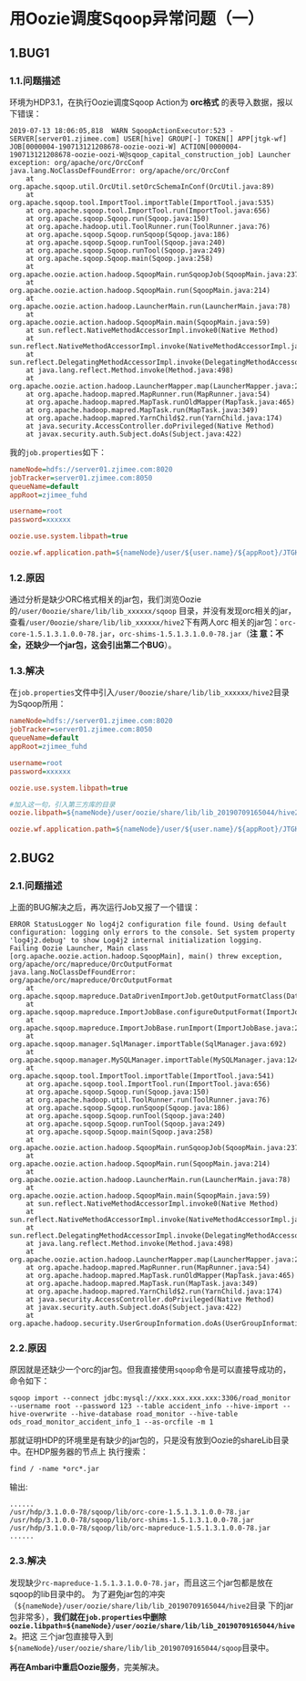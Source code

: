 用Oozie调度Sqoop异常问题（一）
================================================================================
## 1.BUG1

### 1.1.问题描述
环境为HDP3.1，在执行Oozie调度Sqoop Action为 **orc格式** 的表导入数据，报以下错误：
```
2019-07-13 18:06:05,818  WARN SqoopActionExecutor:523 - SERVER[server01.zjimee.com] USER[hive] GROUP[-] TOKEN[] APP[jtgk-wf] JOB[0000004-190713121208678-oozie-oozi-W] ACTION[0000004-190713121208678-oozie-oozi-W@sqoop_capital_construction_job] Launcher exception: org/apache/orc/OrcConf
java.lang.NoClassDefFoundError: org/apache/orc/OrcConf
	at org.apache.sqoop.util.OrcUtil.setOrcSchemaInConf(OrcUtil.java:89)
	at org.apache.sqoop.tool.ImportTool.importTable(ImportTool.java:535)
	at org.apache.sqoop.tool.ImportTool.run(ImportTool.java:656)
	at org.apache.sqoop.Sqoop.run(Sqoop.java:150)
	at org.apache.hadoop.util.ToolRunner.run(ToolRunner.java:76)
	at org.apache.sqoop.Sqoop.runSqoop(Sqoop.java:186)
	at org.apache.sqoop.Sqoop.runTool(Sqoop.java:240)
	at org.apache.sqoop.Sqoop.runTool(Sqoop.java:249)
	at org.apache.sqoop.Sqoop.main(Sqoop.java:258)
	at org.apache.oozie.action.hadoop.SqoopMain.runSqoopJob(SqoopMain.java:237)
	at org.apache.oozie.action.hadoop.SqoopMain.run(SqoopMain.java:214)
	at org.apache.oozie.action.hadoop.LauncherMain.run(LauncherMain.java:78)
	at org.apache.oozie.action.hadoop.SqoopMain.main(SqoopMain.java:59)
	at sun.reflect.NativeMethodAccessorImpl.invoke0(Native Method)
	at sun.reflect.NativeMethodAccessorImpl.invoke(NativeMethodAccessorImpl.java:62)
	at sun.reflect.DelegatingMethodAccessorImpl.invoke(DelegatingMethodAccessorImpl.java:43)
	at java.lang.reflect.Method.invoke(Method.java:498)
	at org.apache.oozie.action.hadoop.LauncherMapper.map(LauncherMapper.java:231)
	at org.apache.hadoop.mapred.MapRunner.run(MapRunner.java:54)
	at org.apache.hadoop.mapred.MapTask.runOldMapper(MapTask.java:465)
	at org.apache.hadoop.mapred.MapTask.run(MapTask.java:349)
	at org.apache.hadoop.mapred.YarnChild$2.run(YarnChild.java:174)
	at java.security.AccessController.doPrivileged(Native Method)
	at javax.security.auth.Subject.doAs(Subject.java:422)
```
我的`job.properties`如下：
```ini
nameNode=hdfs://server01.zjimee.com:8020
jobTracker=server01.zjimee.com:8050
queueName=default
appRoot=zjimee_fuhd

username=root
password=xxxxxx

oozie.use.system.libpath=true

oozie.wf.application.path=${nameNode}/user/${user.name}/${appRoot}/JTGK/apps
```

### 1.2.原因
通过分析是缺少ORC格式相关的jar包，我们浏览Oozie的`/user/0oozie/share/lib/lib_xxxxxx/sqoop`
目录，并没有发现orc相关的jar，查看`/user/0oozie/share/lib/lib_xxxxxx/hive2`下有两人orc
相关的jar包：`orc-core-1.5.1.3.1.0.0-78.jar`，`orc-shims-1.5.1.3.1.0.0-78.jar`（**注
意：不全，还缺少一个jar包，这会引出第二个BUG**）。

### 1.3.解决
在`job.properties`文件中引入`/user/0oozie/share/lib/lib_xxxxxx/hive2`目录为Sqoop所用：
```ini
nameNode=hdfs://server01.zjimee.com:8020
jobTracker=server01.zjimee.com:8050
queueName=default
appRoot=zjimee_fuhd

username=root
password=xxxxxx

oozie.use.system.libpath=true

#加入这一句，引入第三方库的目录
oozie.libpath=${nameNode}/user/oozie/share/lib/lib_20190709165044/hive2

oozie.wf.application.path=${nameNode}/user/${user.name}/${appRoot}/JTGK/apps
```

## 2.BUG2

### 2.1.问题描述
上面的BUG解决之后，再次运行Job又报了一个错误：
```
ERROR StatusLogger No log4j2 configuration file found. Using default configuration: logging only errors to the console. Set system property 'log4j2.debug' to show Log4j2 internal initialization logging.
Failing Oozie Launcher, Main class [org.apache.oozie.action.hadoop.SqoopMain], main() threw exception, org/apache/orc/mapreduce/OrcOutputFormat
java.lang.NoClassDefFoundError: org/apache/orc/mapreduce/OrcOutputFormat
	at org.apache.sqoop.mapreduce.DataDrivenImportJob.getOutputFormatClass(DataDrivenImportJob.java:218)
	at org.apache.sqoop.mapreduce.ImportJobBase.configureOutputFormat(ImportJobBase.java:94)
	at org.apache.sqoop.mapreduce.ImportJobBase.runImport(ImportJobBase.java:259)
	at org.apache.sqoop.manager.SqlManager.importTable(SqlManager.java:692)
	at org.apache.sqoop.manager.MySQLManager.importTable(MySQLManager.java:124)
	at org.apache.sqoop.tool.ImportTool.importTable(ImportTool.java:541)
	at org.apache.sqoop.tool.ImportTool.run(ImportTool.java:656)
	at org.apache.sqoop.Sqoop.run(Sqoop.java:150)
	at org.apache.hadoop.util.ToolRunner.run(ToolRunner.java:76)
	at org.apache.sqoop.Sqoop.runSqoop(Sqoop.java:186)
	at org.apache.sqoop.Sqoop.runTool(Sqoop.java:240)
	at org.apache.sqoop.Sqoop.runTool(Sqoop.java:249)
	at org.apache.sqoop.Sqoop.main(Sqoop.java:258)
	at org.apache.oozie.action.hadoop.SqoopMain.runSqoopJob(SqoopMain.java:237)
	at org.apache.oozie.action.hadoop.SqoopMain.run(SqoopMain.java:214)
	at org.apache.oozie.action.hadoop.LauncherMain.run(LauncherMain.java:78)
	at org.apache.oozie.action.hadoop.SqoopMain.main(SqoopMain.java:59)
	at sun.reflect.NativeMethodAccessorImpl.invoke0(Native Method)
	at sun.reflect.NativeMethodAccessorImpl.invoke(NativeMethodAccessorImpl.java:62)
	at sun.reflect.DelegatingMethodAccessorImpl.invoke(DelegatingMethodAccessorImpl.java:43)
	at java.lang.reflect.Method.invoke(Method.java:498)
	at org.apache.oozie.action.hadoop.LauncherMapper.map(LauncherMapper.java:231)
	at org.apache.hadoop.mapred.MapRunner.run(MapRunner.java:54)
	at org.apache.hadoop.mapred.MapTask.runOldMapper(MapTask.java:465)
	at org.apache.hadoop.mapred.MapTask.run(MapTask.java:349)
	at org.apache.hadoop.mapred.YarnChild$2.run(YarnChild.java:174)
	at java.security.AccessController.doPrivileged(Native Method)
	at javax.security.auth.Subject.doAs(Subject.java:422)
	at org.apache.hadoop.security.UserGroupInformation.doAs(UserGroupInformation.java:1730)
```

### 2.2.原因
原因就是还缺少一个orc的jar包。但我直接使用`sqoop`命令是可以直接导成功的，命令如下：
```shell
sqoop import --connect jdbc:mysql://xxx.xxx.xxx.xxx:3306/road_monitor --username root --password 123 --table accident_info --hive-import --hive-overwrite --hive-database road_monitor --hive-table ods_road_monitor_accident_info_1 --as-orcfile -m 1
```
那就证明HDP的环境里是有缺少的jar包的，只是没有放到Oozie的shareLib目录中。在HDP服务器的节点上
执行搜索：
```shell 
find / -name *orc*.jar
```
输出:
```
......
/usr/hdp/3.1.0.0-78/sqoop/lib/orc-core-1.5.1.3.1.0.0-78.jar
/usr/hdp/3.1.0.0-78/sqoop/lib/orc-shims-1.5.1.3.1.0.0-78.jar
/usr/hdp/3.1.0.0-78/sqoop/lib/orc-mapreduce-1.5.1.3.1.0.0-78.jar
......
```

### 2.3.解决
发现缺少`rc-mapreduce-1.5.1.3.1.0.0-78.jar`，而且这三个jar包都是放在sqoop的lib目录中的。
为了避免jar包的冲突（`${nameNode}/user/oozie/share/lib/lib_20190709165044/hive2`目录
下的jar包非常多），**我们就在`job.properties`中删除
`oozie.libpath=${nameNode}/user/oozie/share/lib/lib_20190709165044/hive2`**。把这
三个jar包直接导入到`${nameNode}/user/oozie/share/lib/lib_20190709165044/sqoop`目录中。

**再在Ambari中重启Oozie服务**，完美解决。